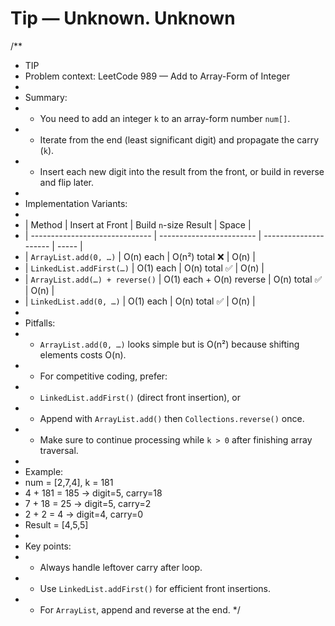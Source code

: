 # Tip — Unknown. Unknown
/**
 * TIP
 * Problem context: LeetCode 989 — Add to Array-Form of Integer
 *
 * Summary:
 * - You need to add an integer `k` to an array-form number `num[]`.
 * - Iterate from the end (least significant digit) and propagate the carry (`k`).
 * - Insert each new digit into the result from the front, or build in reverse and flip later.
 *
 * Implementation Variants:
 *
 * | Method                         | Insert at Front          | Build `n`-size Result | Space |
 * | ------------------------------ | ------------------------ | --------------------- | ----- |
 * | `ArrayList.add(0, …)`          | O(n) each                | O(n²) total ❌         | O(n)  |
 * | `LinkedList.addFirst(…)`       | O(1) each                | O(n) total ✅          | O(n)  |
 * | `ArrayList.add(…) + reverse()` | O(1) each + O(n) reverse | O(n) total ✅          | O(n)  |
 * | `LinkedList.add(0, …)`         | O(1) each                | O(n) total ✅          | O(n)  |
 *
 * Pitfalls:
 * - `ArrayList.add(0, …)` looks simple but is O(n²) because shifting elements costs O(n).
 * - For competitive coding, prefer:
 *   - `LinkedList.addFirst()` (direct front insertion), or
 *   - Append with `ArrayList.add()` then `Collections.reverse()` once.
 * - Make sure to continue processing while `k > 0` after finishing array traversal.
 *
 * Example:
 * num = [2,7,4], k = 181
 *  4 + 181 = 185 → digit=5, carry=18
 *  7 + 18 = 25 → digit=5, carry=2
 *  2 + 2 = 4 → digit=4, carry=0
 *  Result = [4,5,5]
 *
 * Key points:
 * - Always handle leftover carry after loop.
 * - Use `LinkedList.addFirst()` for efficient front insertions.
 * - For `ArrayList`, append and reverse at the end.
 */

